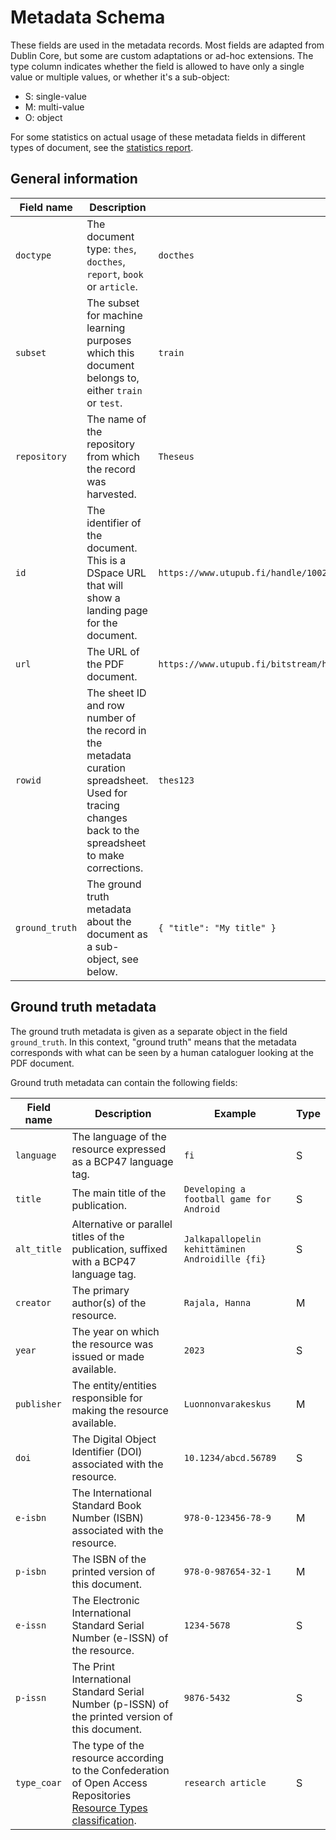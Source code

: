 # Metadata Schema

These fields are used in the metadata records. Most fields are adapted from Dublin Core, but some are custom adaptations or ad-hoc extensions.
The type column indicates whether the field is allowed to have only a single value or multiple values, or whether it's a sub-object:

- S: single-value
- M: multi-value 
- O: object

For some statistics on actual usage of these metadata fields in different types of document, see the [statistics report](statistics.md).

## General information

| Field name                | Description                                                                                                              | Example                                                                                                          | Type |
|---------------------------|--------------------------------------------------------------------------------------------------------------------------|------------------------------------------------------------------------------------------------------------------|------|
| `doctype`                   | The document type: `thes`, `docthes`, `report`, `book` or `article`.                                                   | `docthes`                                                                                                        | S |
| `subset`                    | The subset for machine learning purposes which this document belongs to, either `train` or `test`.                       | `train`                                                                                                          | S |
| `repository`                | The name of the repository from which the record was harvested.                                                         | `Theseus`                                                                                                        | S |
| `id`                        | The identifier of the document. This is a DSpace URL that will show a landing page for the document.                    | `https://www.utupub.fi/handle/10024/148744`                                                                    | S |
| `url`                       | The URL of the PDF document.                                                                                             | `https://www.utupub.fi/bitstream/handle/10024/148744/Kossila_Johannes_opinnayte.pdf`                             | S |
| `rowid`                     | The sheet ID and row number of the record in the metadata curation spreadsheet. Used for tracing changes back to the spreadsheet to make corrections. | `thes123`                                                                                                     | S |
| `ground_truth`              | The ground truth metadata about the document as a sub-object, see below.                                                 | `{ "title": "My title" }`                                                                                     | O | 

## Ground truth metadata

The ground truth metadata is given as a separate object in the field `ground_truth`. In this context, "ground truth" means that the metadata corresponds with what can be seen by a human cataloguer looking at the PDF document.

Ground truth metadata can contain the following fields:


| Field name                | Description                                                                                                              | Example                                                                                                          | Type |
|---------------------------|--------------------------------------------------------------------------------------------------------------------------|------------------------------------------------------------------------------------------------------------------|------|
| `language`           | The language of the resource expressed as a BCP47 language tag.                                                               | `fi`                                                                                                            | S |
| `title`                  | The main title of the publication.                                                                                       | `Developing a football game for Android`                                                                                 | S |
| `alt_title`                  | Alternative or parallel titles of the publication, suffixed with a BCP47 language tag.                               | `Jalkapallopelin kehittäminen Androidille {fi}`                                                                                 | S |
| `creator`     | The primary author(s) of the resource.                                                                                      | `Rajala, Hanna`                                                                                                  | M |
| `year`        | The year on which the resource was issued or made available.                                                              | `2023`                                                                                                     | S |
| `publisher`              | The entity/entities responsible for making the resource available.                                                                 | `Luonnonvarakeskus`                                                                                              | M |
| `doi`         | The Digital Object Identifier (DOI) associated with the resource.                                                          | `10.1234/abcd.56789`                                                                                            | S |
| `e-isbn`      | The International Standard Book Number (ISBN) associated with the resource.                                               | `978-0-123456-78-9`                                                                                             | M |
| `p-isbn`          | The ISBN of the printed version of this document.                                               | `978-0-987654-32-1`                                                                                             | M |
| `e-issn`         | The Electronic International Standard Serial Number (e-ISSN) of the resource.                                               | `1234-5678`                                                                                                      | S |
| `p-issn`         | The Print International Standard Serial Number (p-ISSN) of the printed version of this document.                                                   | `9876-5432`                                                                                                      | S |
| `type_coar`              | The type of the resource according to the Confederation of Open Access Repositories [Resource Types classification](https://vocabularies.coar-repositories.org/resource_types/). | `research article`                                                                                            | S |

